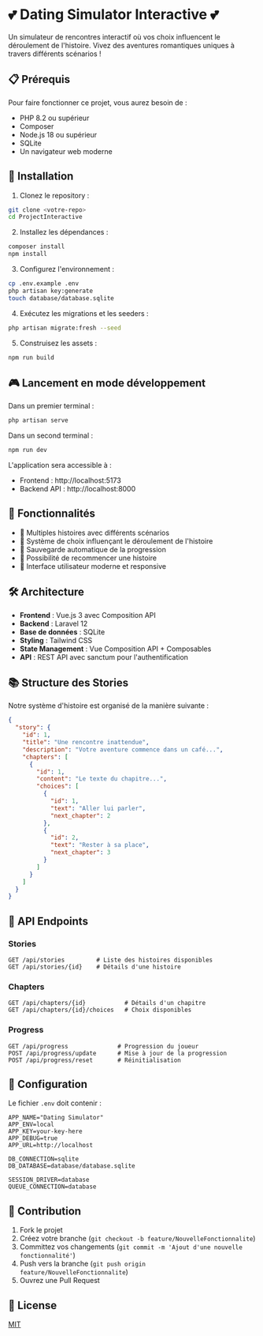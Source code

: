 # 💕 Dating Simulator Interactive 💕

Un simulateur de rencontres interactif où vos choix influencent le déroulement de l'histoire. Vivez des aventures romantiques uniques à travers différents scénarios !

## 📋 Prérequis

Pour faire fonctionner ce projet, vous aurez besoin de :

- PHP 8.2 ou supérieur
- Composer
- Node.js 18 ou supérieur
- SQLite
- Un navigateur web moderne

## 🚀 Installation

1. Clonez le repository :
```bash
git clone <votre-repo>
cd ProjectInteractive
```

2. Installez les dépendances :
```bash
composer install
npm install
```

3. Configurez l'environnement :
```bash
cp .env.example .env
php artisan key:generate
touch database/database.sqlite
```

4. Exécutez les migrations et les seeders :
```bash
php artisan migrate:fresh --seed
```

5. Construisez les assets :
```bash
npm run build
```

## 🎮 Lancement en mode développement

Dans un premier terminal :
```bash
php artisan serve
```

Dans un second terminal :
```bash
npm run dev
```

L'application sera accessible à :
- Frontend : http://localhost:5173
- Backend API : http://localhost:8000

## 📱 Fonctionnalités

- 📖 Multiples histoires avec différents scénarios
- 🤔 Système de choix influençant le déroulement de l'histoire
- 💾 Sauvegarde automatique de la progression
- 🔄 Possibilité de recommencer une histoire
- 🎨 Interface utilisateur moderne et responsive

## 🛠️ Architecture

- **Frontend** : Vue.js 3 avec Composition API
- **Backend** : Laravel 12
- **Base de données** : SQLite
- **Styling** : Tailwind CSS
- **State Management** : Vue Composition API + Composables
- **API** : REST API avec sanctum pour l'authentification

## 📚 Structure des Stories

Notre système d'histoire est organisé de la manière suivante :

```json
{
  "story": {
    "id": 1,
    "title": "Une rencontre inattendue",
    "description": "Votre aventure commence dans un café...",
    "chapters": [
      {
        "id": 1,
        "content": "Le texte du chapitre...",
        "choices": [
          {
            "id": 1,
            "text": "Aller lui parler",
            "next_chapter": 2
          },
          {
            "id": 2,
            "text": "Rester à sa place",
            "next_chapter": 3
          }
        ]
      }
    ]
  }
}
```

## 🔄 API Endpoints

### Stories
```http
GET /api/stories         # Liste des histoires disponibles
GET /api/stories/{id}    # Détails d'une histoire
```

### Chapters
```http
GET /api/chapters/{id}           # Détails d'un chapitre
GET /api/chapters/{id}/choices   # Choix disponibles
```

### Progress
```http
GET /api/progress              # Progression du joueur
POST /api/progress/update      # Mise à jour de la progression
POST /api/progress/reset       # Réinitialisation
```

## 🔧 Configuration

Le fichier `.env` doit contenir :

```env
APP_NAME="Dating Simulator"
APP_ENV=local
APP_KEY=your-key-here
APP_DEBUG=true
APP_URL=http://localhost

DB_CONNECTION=sqlite
DB_DATABASE=database/database.sqlite

SESSION_DRIVER=database
QUEUE_CONNECTION=database
```

## 👥 Contribution

1. Fork le projet
2. Créez votre branche (`git checkout -b feature/NouvelleFonctionnalite`)
3. Committez vos changements (`git commit -m 'Ajout d'une nouvelle fonctionnalité'`)
4. Push vers la branche (`git push origin feature/NouvelleFonctionnalite`)
5. Ouvrez une Pull Request

## 📝 License

[MIT](LICENSE)